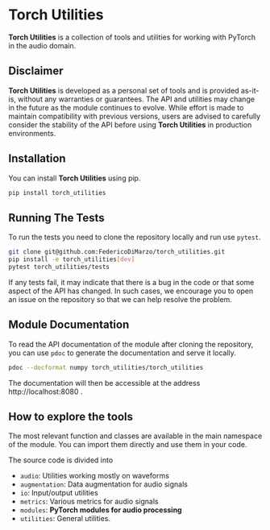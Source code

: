 # Torch Utilities

**Torch Utilities** is a collection of tools and utilities for working with PyTorch in the audio domain.

## Disclaimer

**Torch Utilities** is developed as a personal set of tools and is provided as-it-is, without any warranties or guarantees. The API and utilities may change in the future as the module continues to evolve. While effort is made to maintain compatibility with previous versions, users are advised to carefully consider the stability of the API before using **Torch Utilities** in production environments.

## Installation

You can install **Torch Utilities** using pip.

```bash
pip install torch_utilities
```

## Running The Tests

To run the tests you need to clone the repository locally and run use `pytest`.

```bash
git clone git@github.com:FedericoDiMarzo/torch_utilities.git
pip install -e torch_utilities[dev]
pytest torch_utilities/tests
```

If any tests fail, it may indicate that there is a bug in the code or that some aspect of the API has changed. In such cases, we encourage you to open an issue on the repository so that we can help resolve the problem.

## Module Documentation

To read the API documentation of the module after cloning the repository, you can use `pdoc` to generate the documentation and serve it locally.

```bash
pdoc --docformat numpy torch_utilities/torch_utilities
```

The documentation will then be accessible at the address http://localhost:8080 .

## How to explore the tools

The most relevant function and classes are available in the main namespace of the module. You can import them directly and use them in your code.

The source code is divided into

- `audio`: Utilities working mostly on waveforms
- `augmentation`: Data augmentation for audio signals
- `io`: Input/output utilities
- `metrics`: Various metrics for audio signals
- `modules`: **PyTorch modules for audio processing**
- `utilities`: General utilities.

